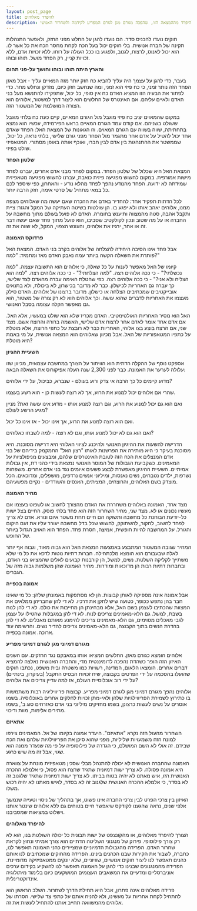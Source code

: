 ```yaml
---
layout: post_page
title: להיפרד מאלוהים
description: כשברא האדם את אלוהים הוא עשה את זה על מנת לכפות סדר בתקופה של תוהו ובוהו. עם התפתחות החברה והמחשבה האנושית, הגיע הזמן להיפרד מההמצאה הזו, שהפכה מגורם מגן לגורם המפריע לקידמה ולשחרור האנושי
---
```


חוקים נועדו להכניס סדר. הם נועדו להגן על החלש מפני החזק, ולאפשר התנהלות תקינה של חברה אנושית. בלי חוקים יכול בעל הכח לקחת מחסר הכח את כל אשר לו. הוא יכול לאנוס, לרצוח, לגנוב, ולפגוע בו ככל העולה על רוחו. ללא זכויות אדם, ללא זכויות קניין, רק הפחד מושל. תוהו ובוהו.

**והארץ היתה תוהו ובוהו וחושך על-פני תהום**

בעבר, כדי להגן על עצמך היה עליך להביא כח חזק יותר מזה המאיים עליך - אבל מאזן הפחד הזה נותר זמני, כי כח פיזי הוא זמני, ומה שנחשב חזק כיום, מזדקן ונחלש מחר. כדי לפתור את הבעיה הזו המציא האדם כח אין סופי, כל יכול, שתפקידו להתנשא מעל בני האדם ולאיים עליהם. אם האינטרס של החלשים הוא ליצור דרך למשטור, אלוהים הוא הצורה המושלמת של המשטור הזה.

במקום שהמאוים יציב כח פיזי מוגבל מול הגורם המאיים, קיים כעת כח בלתי מוגבל ששולט בשניהם. אם קודם עמד הגורם המאיים בראש הפירמידה, עכשיו הוא נמצא בתחתיתה, שווה בשווה עם הגורם המאוים. וזו הגאונות של המצאת האל: הפחד שאדם אחד יכול להטיל על אדם אחר מתגמד מול הפחד מפני גורם שלישי, בלתי נראה, כל יכול, שממשטר את ההתנהגות בין אדם לבין חברו, ואוכף אותה באופן מסתורי. המטאפיזי שולט בפיזי.

**שלטון הפחד**

המצאת האל היא שכלול של שלטון הפחד. במקום לפחד מבני אדם אחרים, עברנו לפחד מישות אמורפית. במקום לחשוש מפגיעה פיזית כואבת, עברנו לחשוש מפגיעה מטאפיזית שמידתה לא ידועה. הפחד מהנודע נהפך לפחד מהלא נודע - והאחרון, כפי שיספר לכם כל במאי מתחיל של סרטי אימה, חזק הרבה יותר.

לכל הדתות תפקיד אחד: להחדיר באדם את ההכרה שאם יעשה מה שאלוהים מצפה ממנו, אלוהים יאהב אותו ולא יפגע בו. הן שולטות בשיטה העתיקה של המקל והגזר: ציית ותקבל אהבה, סטה מהמצווה ותיענש בחומרה. האדם לא פועל בעולם מתוך מחשבה על החברה או על מה שטוב ונכון לקולקטיב שסביבו, הוא פועל מתוך פחד שאם יעשה דבר זה או אחר, ירגיז את אלוהים, והעונש הצפוי, המקל, לא שווה את זה.

**פרדוקס האמונה**

אבל פחד אינו הסיבה היחידה להצלחה של אלוהים בקרב בני האדם. המצאת האל פותרת את השאלה הקשה ביותר עמה נאבק האדם מאז ומתמיד: "למה?"

קיומו של האל מאפשר לענות על כל שאלה, כי אלוהים הוא התשובה עצמה. "למה נכשלתי?" - כי ככה אלוהים רצה. "למה הצלחתי?" - כי ככה אלוהים רצה. "למה הוא הצליח ולא אני?" - כי ככה אלוהים רצה. כפי שהטלת האימה עברה מהאדם לצד שלישי, כך עברה גם האחריות לכישלון. כבר לא מדובר בכישרון, לא ביכולת, ולא בתנאים אובייקטיבים שמכתיבים הצלחה או כישלון. מדובר ברצונו של אלוהים. האדם סילק מעצמו את האחריות לדברים שהוא עושה. וכך אלוהים הוא לא רק צורה של משטור, הוא גם מאפשר הקלה עצומה בסבל האנושי.

האל הוא מסיר האחריות האולטימטיבי. האדם מכריז שלא הוא שולט במעשיו, אלא האל. אם אדם אחד אומר לאדם אחר לרצוח אדם שלישי, האשמה ברורה והרוצח אשם. מצד שני, אם הרצח בוצע בצו אלוהי, האחריות כבר לא רובצת על כתפי הרוצח, אלא מוטלת על כתפיו המטאפוריות של האל. אבל מכיוון שאלוהים הוא המצאה אנושית, על מי באמת היא מוטלת?

**השעיית ההגיון**

אספקט נוסף של ההקלה הדתית הוא הוויתור על הצורך במחשבה עצמאית, מכיוון שזו עלולה לערער את האמונה. כבר לפני 2,300 שנה העלה אפיקורוס את השאלה הבאה:

מדוע קיימים כל כך הרבה אי צדק ורוע בעולם - שנברא, כביכול, על ידי אלוהים?

שהרי אם אלוהים יכול למנוע את הרוע, אך לא רוצה לעשות כן - הוא רשע בעצמו.

ואם הוא גם יכול למנוע את הרוע, וגם רוצה למנוע אותו - מדוע אינו עושה זאת? מניין מגיע הרשע לעולם?

ואם הוא רוצה למנוע את הרוע, אך אינו יכול - אז אינו כל יכול.

ואם הוא גם לא יכול למנוע אותו, וגם לא רוצה - למה לשבחו כאלוהים?

הדרישה להשעות את ההיגיון האנושי ולהיכנע לציווי האלוהי היא דרישה מסוכנת. היא מסוכנת בעיקר כי היא מותירה את הפרשנות לאותו "רצון האל" החמקמק בידיהם של בני אדם המנצלים את הכח הזה לטובת האינטרסים שלהם, ומבצעים מניפולציות על המאמינים. כשקביעת הגבולות של המוסר האנושי נמצאת בידי כהני דת, אין גבולות אמיתיים. השעיית ההיגיון מאפשרת לבצע פשעים איומים נגד בני אדם אחרים. משפחות נשרפות, ילדים נטבחים, נשים נאנסות, ומיליוני אנשים נרדפים, מושפלים, ומדוכאים. הכל מוצדק בשם האלוהים, והרוצחים, המציתים, האנסים והשודדים - נקיים מפשעיהם.

**מחיר האמונה**

מצד אחד, האמונה באלוהים משחררת את האדם מהצורך לחשוב או לשפוט בעצמו אם מעשיו נכונים או לא. מצד שני, מחיר השחרור הזה הוא פחד בלתי פוסק. החיים בצל ישות כל-יודעת הבוחנת כל מחשבה ותשוקה הם חיים תחת משטר איום ונורא. אדם לא צריך לפחד לחשוב, לחקור, להשתוקק, לחשוש שכל בדל מחשבה יעורר עליו את זעם היקום והגורל. על המחשבה להיות חופשית, אמיצה, חסרת פחד. הפחד הוא האויב הגדול ביותר של החופש.

המחיר שגובה המשטור המתבצע באמצעות המצאת האל הוא גבוה מאוד, וגבוה אף יותר לאלה שבעבורם הוא הומצא מלכתחילה. חברות דתיות נוטות לדכא את כל מי שלא משתייך לקליקה השלטת. נשים, למשל, הן קורבנות קבועים לאלים שהמציאו בני האדם, ובחברות דתיות רבות הן מדוכאות ומודרות. מחיר האמונה שהן משלמות גבוה מזה של הגברים.

**אמונה בכפייה**

אבל אמונה אינה מספיקה לאותן קבוצות. הן לא מסתפקות באמונתן שלהן: כל מי שאינו חבר בהן נתפש ככופר, כטועה שיש לתקן את דרכיו. לא די להן שחבריהן ממלאים את המצוות שהכתיבו לעצמן בשם האל, אלא מבחינתן הן מחייבות את כולם. לא די להן לנוח בשבת, למשל. גם הלא-מאמינים צריכים לנוח. לא די להן במגבלות שהטילו על עצמן לגבי מאכלים מסוימים, גם הלא-מאמינים צריכים להימנע מאותם מאכלים. לא די להן בהדרת הנשים בתוך הקבוצה, גם הלא-מאמינים צריכים להדיר נשים. והרשימה עוד ארוכה. אמונה בכפייה.

**מגורם דמיוני מגן לגורם דמיוני מפריע**

אלוהים הומצא כגורם מאזן. החלשים המציאו אותו במאבקם נגד החזקים. עם השנים האיזון הזה הופר כשהדת נהפכה לדומיננטית מדי, והחברה האנושית נאלצה להמציא דברים אחרים. הומצאו הלאום, המדינה, רשויות כמו משטרה ובית משפט, נכתבו חוקים שהועלו בהסכמה על ידי הפרטים בקבוצה, שיח זכויות הבסיס התקבל (בעיקרון, בינתיים) על ידי רוב אוכלוסיית העולם, אז למה עדיין צריכים את אלוהים?

אלוהים נהפך מגורם דמיוני מגן לגורם דמיוני מפריע. קבוצות פריוויליגיה רבות משתמשות בו כתירוץ לשמירת הפריווילגיות שלהן ולאי-מתן זכויות לחלקים אחרים באוכלוסיה. בשמו אוסרים על נשים לעשות כרצונן, בשמו מחזיקים מיליוני בני אדם כאזרחים סוג ב', בשמו מתירים אלימות, מוות ודיכוי.

**אתאיזם**

השחרור מהעול הזה נקרא "אתאיזם". היעדר אמונה בקיומו של אל. המאמינים צירפו למונח הזה משמעויות שליליות, מפני שהוא סיכן את הפריווילגיות שלהם ואת הכח שבידם. זה אולי לא השם המושלם, כי הגדרה של פילוסופיה על פי מה שנעדר ממנה הוא שגוי, אבל זה מה שיש כרגע.

האמונה שהחברה האנושית לא יכולה להתנהל מבלי שסכין מטאפיזית מונחת על צווארה היא אמונה פסולה. לא צריך ישות דמיונית שתגיד שרצח הוא פסול, כי אלמלא ההכרה האנושית הזו, איש מאתנו לא יהיה בטוח בביתו. לא צריך ישות דמיונית שתגיד שלגנוב זה לא בסדר, כי אלמלא ההכרה האנושית שלגנוב זה לא בסדר, לאיש מאתנו לא יהיה רכוש משלו.

האיזון בין צרכי הפרט לבין צרכי החברה אינו פשוט, אך בתהליך של ניסוי וטעייה שנמשך אלפי שנים, נראה שהגענו לקודקס שיאפשר חיים בטוחים גם ללא אלוהים שינטר אותנו וישלוט במציאות שמסביבנו.

**להיפרד מאלוהים**

הצורך להיפרד מאלוהים, או מהקונצפט של ישות תבונית כל יכולה השולטת בנו, הוא לא רק צורך פילוסופי. פירוק של מנגנוני השליטה הדתיים הוא צורך אמיתי ונחוץ לקראת שחרור האדם. הפרידה מהגבולות הדמיוניים שמציירים כהני האמונה תאפשר לנו, כחברה, לשבור את הקירות שבנו הכהנים בינינו. הפרידה מהחוקים שמכתיבים לנו אותם כהנים תאפשר לנו ליצור חוקים אנושיים, שוויוניים, שלא יונקים ממטאפיזיקה מדומיינת. הפרידה מהמנגנונים שבנינו כדי להגן על האמונה תאפשר לנו להשקיע בקידום ערכים אוניברסליים ומדעיים את המשאבים העצומים המושקעים כיום בלימוד מיתולוגיה אינדוקטרינלית.

פרידה מאלוהים אינה פתרון, אבל היא תחילת הדרך לשחרור. השלב הראשון הוא להתחיל לקחת אחריות על מעשינו, ולא להניח אותם על כתפי צד שלישי. הסרתו של אלוהים מהמשוואה תחייב אותנו להתחיל לעשות את זה.
